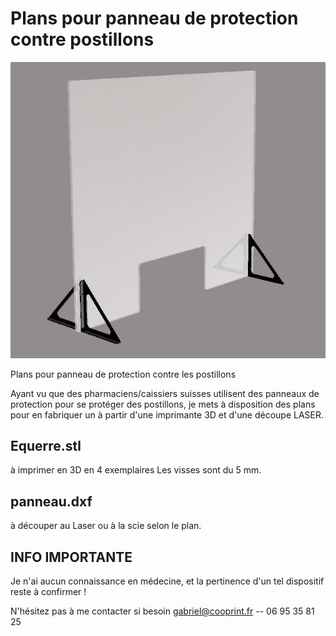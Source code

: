 # Plans pour panneau de protection contre postillons

![Image description](https://raw.githubusercontent.com/Benhalor/panneau_protection/master/image.JPG)

Plans pour panneau de protection contre les postillons

Ayant vu que des pharmaciens/caissiers suisses utilisent des panneaux de protection pour se protéger des postillons, je mets à  disposition des plans pour en fabriquer un à partir d'une imprimante 3D et d'une découpe LASER.

## Equerre.stl
à imprimer en 3D en 4 exemplaires
Les visses sont du 5 mm.

## panneau.dxf 
à découper au Laser ou à la scie selon le plan.

## INFO IMPORTANTE
Je n'ai aucun connaissance en médecine, et la pertinence d'un tel dispositif reste à confirmer !

N'hésitez pas à me contacter si besoin
gabriel@cooprint.fr -- 06 95 35 81 25
